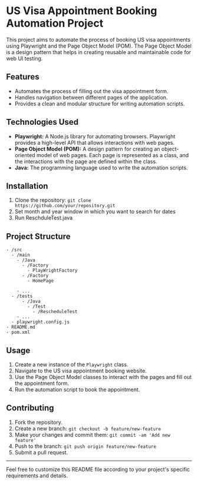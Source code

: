 # US Visa Appointment Booking Automation Project

This project aims to automate the process of booking US visa appointments using Playwright and the Page Object Model (POM). The Page Object Model is a design pattern that helps in creating reusable and maintainable code for web UI testing.

## Features
- Automates the process of filling out the visa appointment form.
- Handles navigation between different pages of the application.
- Provides a clean and modular structure for writing automation scripts.

## Technologies Used
- **Playwright:** A Node.js library for automating browsers. Playwright provides a high-level API that allows interactions with web pages.
- **Page Object Model (POM):** A design pattern for creating an object-oriented model of web pages. Each page is represented as a class, and the interactions with the page are defined within the class.
- **Java:** The programming language used to write the automation scripts.

## Installation
1. Clone the repository: `git clone https://github.com/your/repository.git`
2. Set month and year window in which you want to search for dates
3. Run ReschduleTest.java

## Project Structure
```
- /src
  - /main
    - /Java
      - /Factory
        - PlayWrightFactory
      - /Factory
        - HomePage

    - ...
  - /tests
      - /Java
        - /Test
          - /RescheduleTest
    - ...
  - playwright.config.js
- README.md
- pom.xml
```

## Usage
1. Create a new instance of the `Playwright` class.
2. Navigate to the US visa appointment booking website.
3. Use the Page Object Model classes to interact with the pages and fill out the appointment form.
4. Run the automation script to book the appointment.

## Contributing
1. Fork the repository.
2. Create a new branch: `git checkout -b feature/new-feature`
3. Make your changes and commit them: `git commit -am 'Add new feature'`
4. Push to the branch: `git push origin feature/new-feature`
5. Submit a pull request.
---

Feel free to customize this README file according to your project's specific requirements and details.
